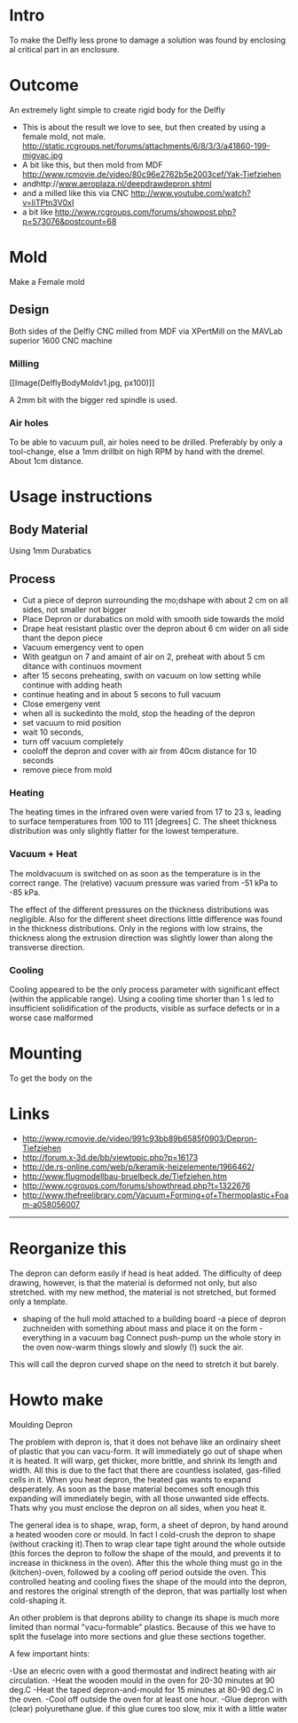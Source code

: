 # Intro

To make the Delfly less prone to damage a solution was found by enclosing al critical part in an enclosure.

# Outcome

An extremely light simple to create rigid body for the Delfly

- This is about the result we love to see, but then created by using a female mold, not male. http://static.rcgroups.net/forums/attachments/6/8/3/3/a41860-199-migvac.jpg
- A bit like this, but then mold from MDF http://www.rcmovie.de/video/80c96e2762b5e2003cef/Yak-Tiefziehen
- andhttp://www.aeroplaza.nl/deepdrawdepron.shtml
- and a milled like this via CNC http://www.youtube.com/watch?v=liTPtn3V0xI
- a bit like http://www.rcgroups.com/forums/showpost.php?p=573076&postcount=68

# Mold

Make a Female mold 

## Design

Both sides of the Delfly CNC milled from MDF via XPertMill on the MAVLab superior 1600 CNC machine

### Milling

[[Image(DelflyBodyMoldv1.jpg, px100)]]

A 2mm bit with the bigger red spindle is used.

### Air holes

To be able to vacuum pull, air holes need to be drilled. Preferably by only a tool-change, else a 1mm drillbit on high RPM by hand with the dremel. About 1cm distance.

# Usage instructions

## Body Material 

Using 1mm  Durabatics

## Process

- Cut a piece of depron surrounding the mo;dshape with about 2 cm on all sides, not smaller not bigger
- Place Depron or durabatics on mold with smooth side towards the mold
- Drape heat resistant plastic over the depron about 6 cm wider on all side thant the depon piece
- Vacuum emergency vent to open
- With geatgun on 7 and amaint of air on 2, preheat with about 5 cm ditance with continuos movment
- after 15 secons preheating, swith on vacuum on low setting while continue with adding heath
- continue heating and in about 5 secons to full vacuum
- Close emergeny vent
- when all is suckedinto the mold, stop the heading of the depron
- set vacuum to mid position
- wait 10 seconds, 
- turn off vacuum completely
- cooloff the depron and cover with air from 40cm distance for 10 seconds
- remove piece from mold

### Heating

The heating times in the infrared oven were varied from 17 to 23 s, leading to surface temperatures from 100 to 111 [degrees] C. The sheet thickness distribution was only slightly flatter for the lowest temperature. 

### Vacuum + Heat

The moldvacuum is switched on as soon as the temperature is in the correct range.
The (relative) vacuum pressure was varied from -51 kPa to -85 kPa.

The effect of the different pressures on the thickness distributions was negligible. Also for the different sheet directions little difference was found in the thickness distributions. Only in the regions with low strains, the thickness along the extrusion direction was slightly lower than along the transverse direction.

### Cooling

Cooling appeared to be the only process parameter with significant effect (within the applicable range). Using a cooling time shorter than 1 s led to insufficient solidification of the products, visible as surface defects or in a worse case malformed

# Mounting

To get the body on the


# Links 

- http://www.rcmovie.de/video/991c93bb89b6585f0903/Depron-Tiefziehen
- http://forum.x-3d.de/bb/viewtopic.php?p=16173
- http://de.rs-online.com/web/p/keramik-heizelemente/1966462/
- http://www.flugmodellbau-bruelbeck.de/Tiefziehen.htm
- http://www.rcgroups.com/forums/showthread.php?t=1322676
- http://www.thefreelibrary.com/Vacuum+Forming+of+Thermoplastic+Foam-a058056007

----

# Reorganize this

The depron can deform easily if head is heat added. The difficulty of deep drawing, however, is that the material is deformed not only, but also stretched. with my new method, the material is not stretched, but formed only a template.

- shaping of the hull mold attached to a building board
-a piece of depron zuchneiden with something about mass and place it on the form
-everything in a vacuum bag
Connect push-pump un the whole story in the oven
now-warm things slowly and slowly (!) suck the air.

This will call the depron curved shape on the need to stretch it but barely.

# Howto make

 Moulding Depron

The problem with depron is, that it does not behave like an ordinairy sheet of plastic that you can vacu-form. It will immediately go out of shape when it is heated. It will warp, get thicker, more brittle, and shrink its length and width. All this is due to the fact that there are countless isolated, gas-filled cells in it. When you heat depron, the heated gas wants to expand desperately. As soon as the base material becomes soft enough this expanding will immediately begin, with all those unwanted side effects. Thats why you must enclose the depron on all sides, when you heat it.

The general idea is to shape, wrap, form, a sheet of depron, by hand around a heated wooden core or mould. In fact I cold-crush the depron to shape (without cracking it).Then to wrap clear tape tight around the whole outside (this forces the depron to follow the shape of the mould, and prevents it to increase in thickness in the oven). After this the whole thing must go in the (kitchen)-oven, followed by a cooling off period outside the oven. This controlled heating and cooling fixes the shape of the mould into the depron, and restores the original strength of the depron, that was partially lost when cold-shaping it.

An other problem is that deprons ability to change its shape is much more limited than normal "vacu-formable" plastics. Because of this we have to split the fuselage into more sections and glue these sections together.

A few important hints:

-Use an elecric oven with a good thermostat and indirect heating with air circulation. -Heat the wooden mould in the oven for 20-30 minutes at 90 deg.C -Heat the taped depron-and-mould for 15 minutes at 80-90 deg.C in the oven. -Cool off outside the oven for at least one hour. -Glue depron with (clear) polyurethane glue. if this glue cures too slow, mix it with a little water
